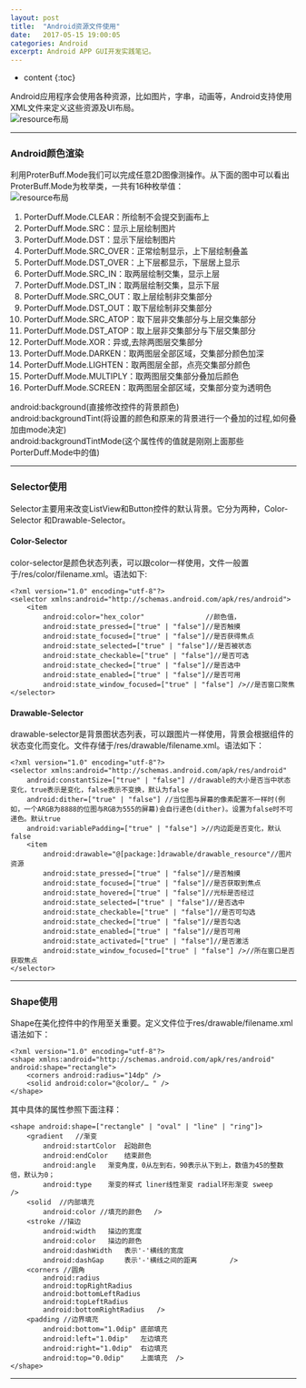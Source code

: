```yaml
---
layout: post
title:  "Android资源文件使用"
date:   2017-05-15 19:00:05
categories: Android
excerpt: Android APP GUI开发实践笔记。
---
```


* content
{:toc}

Android应用程序会使用各种资源，比如图片，字串，动画等，Android支持使用XML文件来定义这些资源及UI布局。  
![resource布局](http://itliang.github.io/blog/public/img/resources.png)

---

### Android颜色渲染

利用ProterBuff.Mode我们可以完成任意2D图像测操作。从下面的图中可以看出ProterBuff.Mode为枚举类，一共有16种枚举值：  
![resource布局](http://itliang.github.io/blog/public/img/color.png)

1. PorterDuff.Mode.CLEAR：所绘制不会提交到画布上
2. PorterDuff.Mode.SRC：显示上层绘制图片
3. PorterDuff.Mode.DST：显示下层绘制图片
4. PorterDuff.Mode.SRC_OVER：正常绘制显示，上下层绘制叠盖
5. PorterDuff.Mode.DST_OVER：上下层都显示，下层居上显示
6. PorterDuff.Mode.SRC_IN：取两层绘制交集，显示上层
7. PorterDuff.Mode.DST_IN：取两层绘制交集，显示下层
8. PorterDuff.Mode.SRC_OUT：取上层绘制非交集部分
9. PorterDuff.Mode.DST_OUT：取下层绘制非交集部分
10. PorterDuff.Mode.SRC_ATOP：取下层非交集部分与上层交集部分
11. PorterDuff.Mode.DST_ATOP：取上层非交集部分与下层交集部分
12. PorterDuff.Mode.XOR：异或,去除两图层交集部分
13. PorterDuff.Mode.DARKEN：取两图层全部区域，交集部分颜色加深
14. PorterDuff.Mode.LIGHTEN：取两图层全部，点亮交集部分颜色
15. PorterDuff.Mode.MULTIPLY：取两图层交集部分叠加后颜色 
16. PorterDuff.Mode.SCREEN：取两图层全部区域，交集部分变为透明色
    
android:background(直接修改控件的背景颜色)  
android:backgroundTint(将设置的颜色和原来的背景进行一个叠加的过程,如何叠加由mode决定)  
android:backgroundTintMode(这个属性传的值就是刚刚上面那些PorterDuff.Mode中的值)  

---

### Selector使用

Selector主要用来改变ListView和Button控件的默认背景。它分为两种，Color-Selector 和Drawable-Selector。  

#### Color-Selector  
color-selector是颜色状态列表，可以跟color一样使用，文件一般置于/res/color/filename.xml。语法如下:
  
	<?xml version="1.0" encoding="utf-8"?>
	<selector xmlns:android="http://schemas.android.com/apk/res/android">
		<item
	        android:color="hex_color"               //颜色值，
	        android:state_pressed=["true" | "false"]//是否触摸 
	        android:state_focused=["true" | "false"]//是否获得焦点
	        android:state_selected=["true" | "false"]//是否被状态
	        android:state_checkable=["true" | "false"]//是否可选
	        android:state_checked=["true" | "false"]//是否选中
	        android:state_enabled=["true" | "false"]//是否可用
	        android:state_window_focused=["true" | "false"] />//是否窗口聚焦
	</selector>


#### Drawable-Selector  
drawable-selector是背景图状态列表，可以跟图片一样使用，背景会根据组件的状态变化而变化。文件存储于/res/drawable/filename.xml。语法如下：  

	<?xml version="1.0" encoding="utf-8"?>
	<selector xmlns:android="http://schemas.android.com/apk/res/android"
    	android:constantSize=["true" | "false"] //drawable的大小是否当中状态变化，true表示是变化，false表示不变换，默认为false
    	android:dither=["true" | "false"] //当位图与屏幕的像素配置不一样时(例如，一个ARGB为8888的位图与RGB为555的屏幕)会自行递色(dither)。设置为false时不可递色。默认true
    	android:variablePadding=["true" | "false"] >//内边距是否变化，默认false
    	<item
	        android:drawable="@[package:]drawable/drawable_resource"//图片资源
	        android:state_pressed=["true" | "false"]//是否触摸
	        android:state_focused=["true" | "false"]//是否获取到焦点
	        android:state_hovered=["true" | "false"]//光标是否经过
	        android:state_selected=["true" | "false"]//是否选中
	        android:state_checkable=["true" | "false"]//是否可勾选
	        android:state_checked=["true" | "false"]//是否勾选
	        android:state_enabled=["true" | "false"]//是否可用
	        android:state_activated=["true" | "false"]//是否激活
	        android:state_window_focused=["true" | "false"] />//所在窗口是否获取焦点
	</selector>

---

### Shape使用

Shape在美化控件中的作用至关重要。定义文件位于res/drawable/filename.xml 语法如下：
	
	<?xml version="1.0" encoding="utf-8"?>
	<shape xmlns:android="http://schemas.android.com/apk/res/android" android:shape="rectangle">
    	<corners android:radius="14dp" />
    	<solid android:color="@color/… " />
	</shape>  

其中具体的属性参照下面注释：  
	
	<shape android:shape=["rectangle" | "oval" | "line" | "ring"]>  
		<gradient	//渐变
			android:startColor	起始颜色
			android:endColor	结束颜色
			android:angle	渐变角度，0从左到右，90表示从下到上，数值为45的整数倍，默认为0；
			android:type	渐变的样式 liner线性渐变 radial环形渐变 sweep	/>
		<solid	//内部填充 
			android:color //填充的颜色 	/>
		<stroke //描边
			android:width	描边的宽度
			android:color 	描边的颜色
			android:dashWidth	表示'-'横线的宽度
			android:dashGap 	表示'-'横线之间的距离 		/>
		<corners //圆角
			android:radius  
			android:topRightRadius  
			android:bottomLeftRadius 
			android:topLeftRadius 
			android:bottomRightRadius 	/>
		<padding //边界填充
			android:bottom="1.0dip"	底部填充
			android:left="1.0dip" 	左边填充
			android:right="1.0dip"	右边填充
			android:top="0.0dip"	上面填充  />
	</shape>

---
